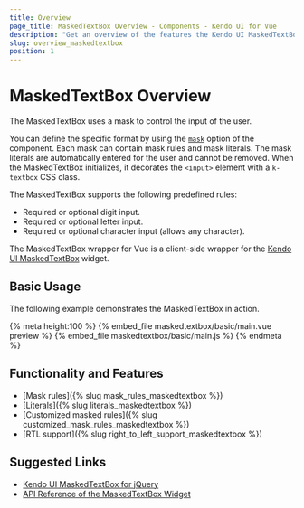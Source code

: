 ```yaml
---
title: Overview
page_title: MaskedTextBox Overview - Components - Kendo UI for Vue
description: "Get an overview of the features the Kendo UI MaskedTextBox wrapper for Vue delivers and use the component in Vue projects."
slug: overview_maskedtextbox
position: 1
---
```


# MaskedTextBox Overview

The MaskedTextBox uses a mask to control the input of the user.

You can define the specific format by using the [`mask`](https://docs.telerik.com/kendo-ui/api/javascript/ui/maskedtextbox#configuration-mask) option of the component. Each mask can contain mask rules and mask literals. The mask literals are automatically entered for the user and cannot be removed. When the MaskedTextBox initializes, it decorates the `<input>` element with a `k-textbox` CSS class.

The MaskedTextBox supports the following predefined rules:
- Required or optional digit input.
- Required or optional letter input.
- Required or optional character input (allows any character).

The MaskedTextBox wrapper for Vue is a client-side wrapper for the [Kendo UI MaskedTextBox](https://docs.telerik.com/kendo-ui/api/javascript/ui/maskedtextbox) widget.

## Basic Usage

The following example demonstrates the MaskedTextBox in action.

{% meta height:100 %}
{% embed_file maskedtextbox/basic/main.vue preview %}
{% embed_file maskedtextbox/basic/main.js %}
{% endmeta %}

## Functionality and Features

* [Mask rules]({% slug mask_rules_maskedtextbox %})
* [Literals]({% slug literals_maskedtextbox %})
* [Customized masked rules]({% slug customized_mask_rules_maskedtextbox %})
* [RTL support]({% slug right_to_left_support_maskedtextbox %})

## Suggested Links

* [Kendo UI MaskedTextBox for jQuery](https://docs.telerik.com/kendo-ui/controls/editors/maskedtextbox/overview)
* [API Reference of the MaskedTextBox Widget](https://docs.telerik.com/kendo-ui/api/javascript/ui/maskedtextbox)
